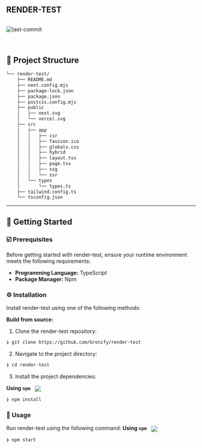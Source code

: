 <div align="left">
    <div style="display: inline-block;">
        <h2 style="display: inline-block; vertical-align: middle; margin-top: 0;">RENDER-TEST</h2>
        <p>

</p>
	<img src="https://img.shields.io/github/last-commit/Gronify/render-test?style=default&logo=git&logoColor=white&color=0080ff" alt="last-commit">
</p>
    </div>
</div>
<br clear="left"/>

## 📁 Project Structure

```sh
└── render-test/
    ├── README.md
    ├── next.config.mjs
    ├── package-lock.json
    ├── package.json
    ├── postcss.config.mjs
    ├── public
    │   ├── next.svg
    │   └── vercel.svg
    ├── src
    │   ├── app
    │   │   ├── csr
    │   │   ├── favicon.ico
    │   │   ├── globals.css
    │   │   ├── hybrid
    │   │   ├── layout.tsx
    │   │   ├── page.tsx
    │   │   ├── ssg
    │   │   └── ssr
    │   └── types
    │       └── types.ts
    ├── tailwind.config.ts
    └── tsconfig.json
```

---
## 🚀 Getting Started

### ☑️ Prerequisites

Before getting started with render-test, ensure your runtime environment meets the following requirements:

- **Programming Language:** TypeScript
- **Package Manager:** Npm


### ⚙️ Installation

Install render-test using one of the following methods:

**Build from source:**

1. Clone the render-test repository:
```sh
❯ git clone https://github.com/Gronify/render-test
```

2. Navigate to the project directory:
```sh
❯ cd render-test
```

3. Install the project dependencies:


**Using `npm`** &nbsp; [<img align="center" src="https://img.shields.io/badge/npm-CB3837.svg?style={badge_style}&logo=npm&logoColor=white" />](https://www.npmjs.com/)

```sh
❯ npm install
```




### 🤖 Usage
Run render-test using the following command:
**Using `npm`** &nbsp; [<img align="center" src="https://img.shields.io/badge/npm-CB3837.svg?style={badge_style}&logo=npm&logoColor=white" />](https://www.npmjs.com/)

```sh
❯ npm start
```


